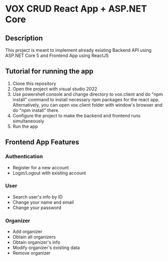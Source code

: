 # VOX CRUD React App + ASP.NET Core

## Description
This project is meant to implement already existing Backend API using ASP.NET Core 5 and Frontend App using ReactJS

## Tutorial for running the app
1. Clone this repository
2. Open the project with visual studio 2022
3. Use powershell console and change directory to vox.client and do "npm install" command to install necessary npm packages for the react app. Alternatively, you can open vox.client folder with window's browser and do "npm install" there.
4. Configure the project to make the backend and frontend runs simultaneously
5. Run the app

## Frontend App Features

### Authentication
- Register for a new account
- Login/Logout with existing account

### User
- Search user's info by ID
- Change your name and email
- Change your password

### Organizer
- Add organizer
- Obtain all organizers
- Obtain organizer's info
- Modify organizer's existing data
- Remove organizer
